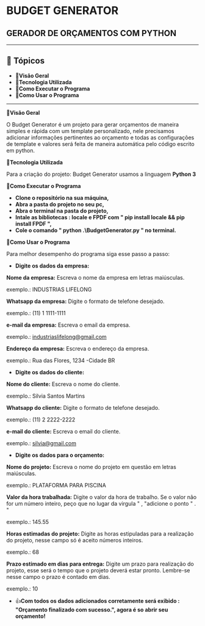 # **BUDGET GENERATOR**
## GERADOR DE ORÇAMENTOS COM PYTHON
---
## 📁 **Tópicos**


*   📁**Visão Geral**
*   📁**Tecnologia Utilizada**
*   📁**Como Executar o Programa** 
*   📁**Como Usar o Programa**

---
📁**Visão Geral**

O Budget Generator é um projeto para gerar orçamentos de maneira simples e rápida com um template personalizado, nele precisamos adicionar informações pertinentes ao orçamento e todas as configurações de template e valores será feita de maneira automática pelo código escrito em python.

📁**Tecnologia Utilizada**

Para a criação do projeto: Budget Generator usamos a linguagem **Python 3**

📁**Como Executar o Programa** 

*   **Clone o repositório na sua máquina,**
*   **Abra a pasta do projeto no seu pc,**
*   **Abra o terminal na pasta do projeto,**
*   **Intale as bibliotecas : locale e FPDF com " pip install locale && pip install FPDF ",**
*   **Cole o comando " python .\BudgetGenerator.py " no terminal.**


📁**Como Usar o Programa** 

Para melhor desempenho do programa siga esse passo a passo:

*   **Digite os dados da empresa:**

**Nome da empresa:** Escreva o nome da empresa em letras maiúsculas.

exemplo.: INDUSTRIAS LIFELONG

**Whatsapp da empresa:** Digite o formato de telefone desejado. 

exemplo.: (11) 1 1111-1111 

**e-mail da empresa:** Escreva o email da empresa.

exemplo.: industriaslifelong@gmail.com

**Endereço da empresa:** Escreva o endereço da empresa.

exemplo.: Rua das Flores, 1234 -Cidade BR

*   **Digite os dados do cliente:**

**Nome do cliente:** Escreva o nome do cliente.

exemplo.: Silvia Santos Martins

**Whatsapp do cliente:** Digite o formato de telefone desejado. 

exemplo.: (11) 2 2222-2222 

**e-mail do cliente:** Escreva o email do cliente.

exemplo.: silvia@gmail.com

*   **Digite os dados para o orçamento:**

**Nome do projeto:** Escreva o nome do projeto em questão em letras maiúsculas.

exemplo.: PLATAFORMA PARA PISCINA

**Valor da hora trabalhada:** Digite o valor da hora de trabalho. Se o valor não for um número inteiro, peço que no lugar da virgula " , "adicione o ponto " . "

exemplo.: 145.55

**Horas estimadas do projeto:** Digite as horas estipuladas para a realização do projeto, nesse campo só é aceito números inteiros.

exemplo.: 68

**Prazo estimado em dias para entrega:** Digite um prazo para realização do projeto, esse será o tempo que o projeto deverá estar pronto. Lembre-se nesse campo o prazo é contado em dias.

exemplo.: 10

*  👍**Com todos os dados adicionados corretamente será exibido :
"Orçamento finalizado com sucesso.", agora é so abrir seu orçamento!**
